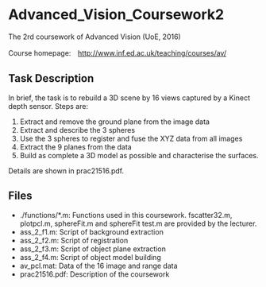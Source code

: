 # Advanced_Vision_Coursework2
The 2rd coursework of Advanced Vision (UoE, 2016)

Course homepage:　http://www.inf.ed.ac.uk/teaching/courses/av/

## Task Description
In brief, the task is to rebuild a 3D scene by 16 views captured by a Kinect depth sensor. Steps are: 

1. Extract and remove the ground plane from the image data
2. Extract and describe the 3 spheres
3. Use the 3 spheres to register and fuse the XYZ data from all images
4. Extract the 9 planes from the data
5. Build as complete a 3D model as possible and characterise the surfaces.

Details are shown in prac21516.pdf. 

## Files
- ./functions/*.m: Functions used in this coursework. fscatter32.m, plotpcl.m, sphereFit.m and sphereFit test.m are provided by the lecturer. 
- ass_2_f1.m: Script of background extraction
- ass_2_f2.m: Script of registration
- ass_2_f3.m: Script of object plane extraction
- ass_2_f4.m: Script of object model building
- av_pcl.mat: Data of the 16 image and range data
- prac21516.pdf: Description of the coursework
